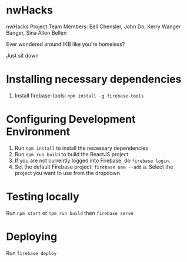 # nwHacks
nwHacks Project
Team Members: Bell Chensler, John Do, Kerry Wanger Banger, Sina Allen Bellen

Ever wondered around IKB like you're homeless? 

Just sit down

# Installing necessary dependencies
1. Install firebase-tools: `npm install -g firebase-tools` 

# Configuring Development Environment
1. Run `npm install` to install the necessary dependencies
2. Run `npm run build` to build the ReactJS project
3. If you are not currently logged into Firebase, do `firebase login`.
4. Set the default Firebase project: `firebase use --add`
    a. Select the project you want to use from the dropdown

# Testing locally
Run `npm start` or `npm run build` then `firebase serve`

# Deploying
Run `firebase deploy`
